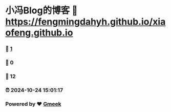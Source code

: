 # 小冯Blog的博客 :link: https://fengmingdahyh.github.io/xiaofeng.github.io 
### :page_facing_up: [1](https://fengmingdahyh.github.io/xiaofeng.github.io/tag.html) 
### :speech_balloon: 0 
### :hibiscus: 12 
### :alarm_clock: 2024-10-24 15:01:17 
### Powered by :heart: [Gmeek](https://github.com/Meekdai/Gmeek)
